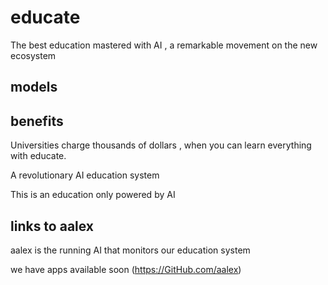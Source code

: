 # educate
 The best education mastered with AI , a remarkable movement on the new ecosystem 

## models

## benefits

Universities charge thousands of dollars , when you can learn everything with educate.

A revolutionary AI education system

This is an education only powered by AI

## links to aalex

aalex is the running AI that monitors our education system 

we have apps available soon
(https://GitHub.com/aalex)
